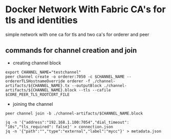 Docker Network With Fabric CA's for tls and identities
======================================================

simple network with one ca for tls and two ca's for orderer and peer

commands for channel creation and join
--------------------------------------
* creating channel block
```
export CHANNEL_NAME="testchannel"
peer channel create -o orderer:7050 -c $CHANNEL_NAME --ordererTLSHostnameOverride orderer -f ./channel-artifacts/${CHANNEL_NAME}.tx --outputBlock ./channel-artifacts/${CHANNEL_NAME}.block --tls --cafile $CORE_PEER_TLS_ROOTCERT_FILE
```
* joining the channel
```
peer channel join -b ./channel-artifacts/$CHANNEL_NAME.block
```

```
jq -n '{"address":"192.168.1.100:7054","dial_timeout": "10s","tls_required": false}' > connection.json
jq -n '{"path":"","type":"external","label":"mycc"}' > metadata.json
```